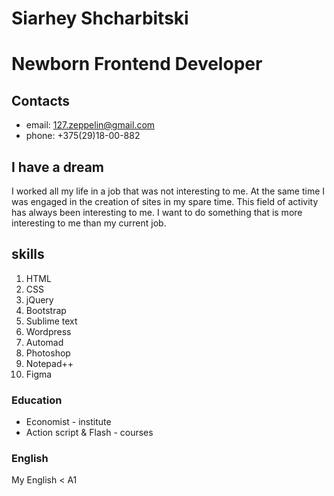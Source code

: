 # Siarhey Shcharbitski
# Newborn Frontend Developer

## Contacts

* email: 127.zeppelin@gmail.com
* phone: +375(29)18-00-882

 ## I have a dream
   I worked all my life in a job that was not interesting to me. At the same time I was engaged in the creation of sites in my spare time. This field of activity has always been interesting to me. I want to do something that is more interesting to me than my current job.

## skills

1. HTML
2. СSS
3. jQuery
4. Bootstrap
5. Sublime text 
6. Wordpress
7. Automad
8. Photoshop
9. Notepad++
10. Figma
   

   ### Education 

* Economist - institute
* Action script & Flash - courses

### English
   
   My English < A1   

